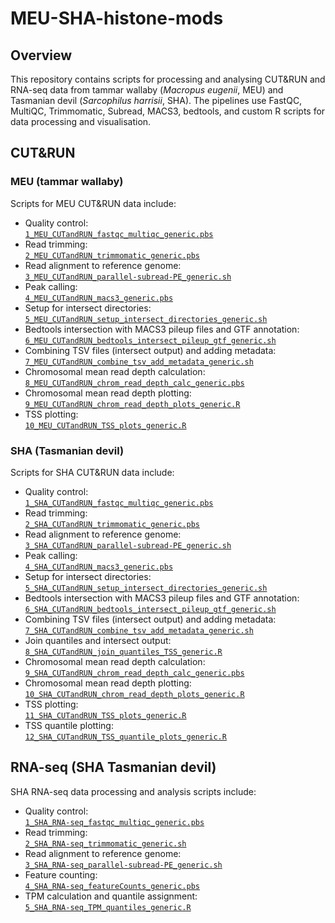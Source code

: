 # MEU-SHA-histone-mods

## Overview

This repository contains scripts for processing and analysing CUT&RUN and RNA-seq data from tammar wallaby (*Macropus eugenii*, MEU) and Tasmanian devil (*Sarcophilus harrisii*, SHA). The pipelines use FastQC, MultiQC, Trimmomatic, Subread, MACS3, bedtools, and custom R scripts for data processing and visualisation.

## CUT&RUN

### MEU (tammar wallaby)  
Scripts for MEU CUT&RUN data include:

- Quality control:  
  [`1_MEU_CUTandRUN_fastqc_multiqc_generic.pbs`](./MEU_CUTandRUN/1_MEU_CUTandRUN_fastqc_multiqc_generic.pbs)  
- Read trimming:  
  [`2_MEU_CUTandRUN_trimmomatic_generic.pbs`](./MEU_CUTandRUN/2_MEU_CUTandRUN_trimmomatic_generic.pbs)  
- Read alignment to reference genome:  
  [`3_MEU_CUTandRUN_parallel-subread-PE_generic.sh`](./MEU_CUTandRUN/3_MEU_CUTandRUN_parallel-subread-PE_generic.sh)  
- Peak calling:  
  [`4_MEU_CUTandRUN_macs3_generic.pbs`](./MEU_CUTandRUN/4_MEU_CUTandRUN_macs3_generic.pbs)  
- Setup for intersect directories:  
  [`5_MEU_CUTandRUN_setup_intersect_directories_generic.sh`](./MEU_CUTandRUN/5_MEU_CUTandRUN_setup_intersect_directories_generic.sh)  
- Bedtools intersection with MACS3 pileup files and GTF annotation:  
  [`6_MEU_CUTandRUN_bedtools_intersect_pileup_gtf_generic.sh`](./MEU_CUTandRUN/6_MEU_CUTandRUN_bedtools_intersect_pileup_gtf_generic.sh)  
- Combining TSV files (intersect output) and adding metadata:  
  [`7_MEU_CUTandRUN_combine_tsv_add_metadata_generic.sh`](./MEU_CUTandRUN/7_MEU_CUTandRUN_combine_tsv_add_metadata_generic.sh)  
- Chromosomal mean read depth calculation:  
  [`8_MEU_CUTandRUN_chrom_read_depth_calc_generic.pbs`](./MEU_CUTandRUN/8_MEU_CUTandRUN_chrom_read_depth_calc_generic.pbs)  
- Chromosomal mean read depth plotting:  
  [`9_MEU_CUTandRUN_chrom_read_depth_plots_generic.R`](./MEU_CUTandRUN/9_MEU_CUTandRUN_chrom_read_depth_plots_generic.R)  
- TSS plotting:  
  [`10_MEU_CUTandRUN_TSS_plots_generic.R`](./MEU_CUTandRUN/10_MEU_CUTandRUN_TSS_plots_generic.R)  

### SHA (Tasmanian devil)  
Scripts for SHA CUT&RUN data include:

- Quality control:  
  [`1_SHA_CUTandRUN_fastqc_multiqc_generic.pbs`](./SHA_CUTandRUN/1_SHA_CUTandRUN_fastqc_multiqc_generic.pbs)  
- Read trimming:  
  [`2_SHA_CUTandRUN_trimmomatic_generic.pbs`](./SHA_CUTandRUN/2_SHA_CUTandRUN_trimmomatic_generic.pbs)  
- Read alignment to reference genome:  
  [`3_SHA_CUTandRUN_parallel-subread-PE_generic.sh`](./SHA_CUTandRUN/3_SHA_CUTandRUN_parallel-subread-PE_generic.sh)  
- Peak calling:  
  [`4_SHA_CUTandRUN_macs3_generic.pbs`](./SHA_CUTandRUN/4_SHA_CUTandRUN_macs3_generic.pbs)  
- Setup for intersect directories:  
  [`5_SHA_CUTandRUN_setup_intersect_directories_generic.sh`](./SHA_CUTandRUN/5_SHA_CUTandRUN_setup_intersect_directories_generic.sh)  
- Bedtools intersection with MACS3 pileup files and GTF annotation:  
  [`6_SHA_CUTandRUN_bedtools_intersect_pileup_gtf_generic.sh`](./SHA_CUTandRUN/6_SHA_CUTandRUN_bedtools_intersect_pileup_gtf_generic.sh)  
- Combining TSV files (intersect output) and adding metadata:  
  [`7_SHA_CUTandRUN_combine_tsv_add_metadata_generic.sh`](./SHA_CUTandRUN/7_SHA_CUTandRUN_combine_tsv_add_metadata_generic.sh)  
- Join quantiles and intersect output:  
  [`8_SHA_CUTandRUN_join_quantiles_TSS_generic.R`](./SHA_CUTandRUN/8_SHA_CUTandRUN_join_quantiles_TSS_generic.R)  
- Chromosomal mean read depth calculation:  
  [`9_SHA_CUTandRUN_chrom_read_depth_calc_generic.pbs`](./SHA_CUTandRUN/9_SHA_CUTandRUN_chrom_read_depth_calc_generic.pbs)  
- Chromosomal mean read depth plotting:  
  [`10_SHA_CUTandRUN_chrom_read_depth_plots_generic.R`](./SHA_CUTandRUN/10_SHA_CUTandRUN_chrom_read_depth_plots_generic.R)  
- TSS plotting:  
  [`11_SHA_CUTandRUN_TSS_plots_generic.R`](./SHA_CUTandRUN/11_SHA_CUTandRUN_TSS_plots_generic.R)  
- TSS quantile plotting:  
  [`12_SHA_CUTandRUN_TSS_quantile_plots_generic.R`](./SHA_CUTandRUN/12_SHA_CUTandRUN_TSS_quantile_plots_generic.R)  

## RNA-seq (SHA Tasmanian devil)

SHA RNA-seq data processing and analysis scripts include:

- Quality control:  
  [`1_SHA_RNA-seq_fastqc_multiqc_generic.pbs`](./SHA_RNAseq/1_SHA_RNA-seq_fastqc_multiqc_generic.pbs)  
- Read trimming:  
  [`2_SHA_RNA-seq_trimmomatic_generic.sh`](./SHA_RNAseq/2_SHA_RNA-seq_trimmomatic_generic.sh)  
- Read alignment to reference genome:  
  [`3_SHA_RNA-seq_parallel-subread-PE_generic.sh`](./SHA_RNAseq/3_SHA_RNA-seq_parallel-subread-PE_generic.sh)  
- Feature counting:  
  [`4_SHA_RNA-seq_featureCounts_generic.pbs`](./SHA_RNAseq/4_SHA_RNA-seq_featureCounts_generic.pbs)  
- TPM calculation and quantile assignment:  
  [`5_SHA_RNA-seq_TPM_quantiles_generic.R`](./SHA_RNAseq/5_SHA_RNA-seq_TPM_quantiles_generic.R)  
